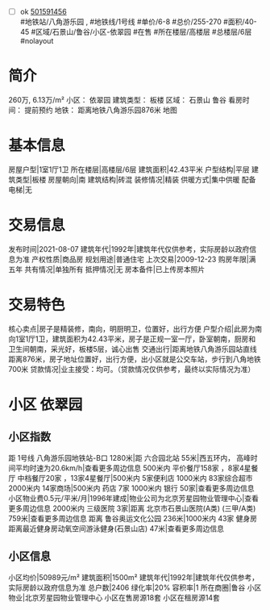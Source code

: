 - [ ] ok [501591456](https://bj.5i5j.com/ershoufang/501591456.html)  
 #地铁站/八角游乐园 ,  #地铁线/1号线
#单价/6-8 #总价/255-270 #面积/40-45   #区域/石景山/鲁谷/小区-依翠园 #在售 #所在楼层/高楼层 #总楼层/6层 #nolayout 
# 简介 
 260万,  6.13万/m² 
小区： 依翠园
建筑类型： 板楼
区域： 石景山 鲁谷
看房时间： 提前预约
地铁： 距离地铁八角游乐园876米 地图
# 基本信息 
 房屋户型|1室1厅1卫
所在楼层|高楼层/6层
建筑面积|42.43平米
户型结构|平层
建筑类型|板楼
房屋朝向|南
建筑结构|砖混
装修情况|精装
供暖方式|集中供暖
配备电梯|无
# 交易信息 
 发布时间|2021-08-07
建筑年代|1992年|建筑年代仅供参考，实际房龄以政府信息为准
产权性质|商品房
规划用途|普通住宅
上次交易|2009-12-23
购房年限|满五年
共有情况|单独所有
抵押情况|无
房本备件|已上传房本照片
# 交易特色 
 核心卖点|房子是精装修，南向，明厨明卫，位置好，出行方便
户型介绍|此房为南向1室1厅1卫，建筑面积为42.43平米，房子是正规一室一厅，卧室朝南，厨房和卫生间朝南，采光好，板楼5层，诚心出售
交通出行|距离地铁八角游乐园站直线距离876米，房子地址位置好，出行方便，出小区就是公交车站，步行到八角地铁700米
贷款情况|业主接受：均可。（贷款情况仅供参考，最终以实际情况为准）
# 小区 依翠园
## 小区指数 
 距 1号线 八角游乐园地铁站-B口 1280米|距 六合园北站 55米|西五环内， 高峰时间平均时速为20.6km/h|查看更多周边信息
500米内 平价餐厅158家 ，8家4星餐厅
中档餐厅20家 ，13家4星餐厅|500米内 5家便利店
1000米内 83家综合超市
2000米内 14家商场|500米内 药店 7家
1000米内 银行 50家|查看更多周边信息
小区物业费0.5元/平米/月|1996年建成|物业公司为北京芳星园物业管理中心|查看更多周边信息
2000米内 三级医院 3家|距离 北京市石景山医院(A类) (三甲/A类) 759米|查看更多周边信息
距离 鲁谷奥运文化公园 236米|1000米内 43家 健身房
距离最近健身房动氧空间游泳健身(石景山店) 47米|查看更多周边信息
## 小区信息 
 小区均价|50989元/m²
建筑面积|1500m²
建筑年代|1992年|建筑年代仅供参考，实际房龄以政府信息为准
总户数|2406
绿化率|20%
容积率|1
所在商圈|鲁谷
小区物业|北京芳星园物业管理中心
小区在售房源18套
小区在租房源14套
